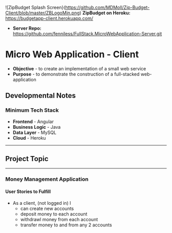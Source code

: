 ![ZipBudget Splash Screen}(https://github.com/MDMoll/Zip-Budget-Client/blob/master/ZBLogoMin.png)
**ZipBudget on Heroku:**
https://budgetapp-client.herokuapp.com/
* **Server Repo:** https://github.com/fenniless/FullStack.MicroWebApplication-Server.git

# Micro Web Application - Client
* **Objective** - to create an implementation of a small web service
* **Purpose** - to demonstrate the construction of a full-stacked web-application

## Developmental Notes
### Minimum Tech Stack
* **Frontend** - Angular
* **Business Logic** - Java
* **Data Layer** - MySQL
* **Cloud** - Heroku

<hr>

## Project Topic

<hr>

### Money Management Application

#### User Stories to Fulfill  
* As a client, (not logged in) I
	* can create new accounts
	* deposit money to each account
	* withdrawl money from each account
	* transfer money to and from any 2 accounts

